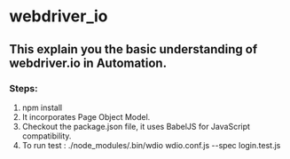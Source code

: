 # webdriver_io

## This explain you the basic understanding of webdriver.io in Automation.

### Steps:

1. npm install
2. It incorporates Page Object Model.
3. Checkout the package.json file, it uses BabelJS for JavaScript compatibility.
4. To run test : ./node_modules/.bin/wdio wdio.conf.js --spec login.test.js
 
